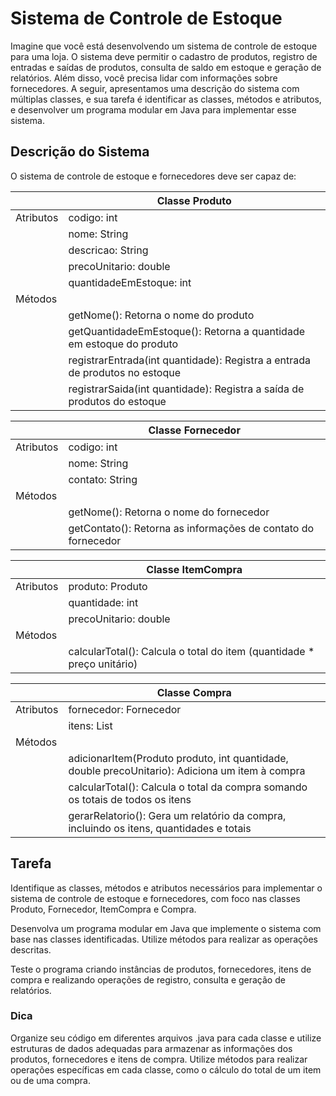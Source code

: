 # Sistema de Controle de Estoque
Imagine que você está desenvolvendo um sistema de controle de estoque para uma loja. O sistema deve permitir o cadastro de produtos, registro de entradas e saídas de produtos, consulta de saldo em estoque e geração de relatórios. Além disso, você precisa lidar com informações sobre fornecedores. A seguir, apresentamos uma descrição do sistema com múltiplas classes, e sua tarefa é identificar as classes, métodos e atributos, e desenvolver um programa modular em Java para implementar esse sistema.

## Descrição do Sistema
O sistema de controle de estoque e fornecedores deve ser capaz de:

|| Classe Produto | 
|--|----------------|
| Atributos | codigo: int |
|| nome: String |
|| descricao: String |
|| precoUnitario: double |
|| quantidadeEmEstoque: int |
| Métodos |
|| getNome(): Retorna o nome do produto |
|| getQuantidadeEmEstoque(): Retorna a quantidade em estoque do produto |
|| registrarEntrada(int quantidade): Registra a entrada de produtos no estoque |
|| registrarSaida(int quantidade): Registra a saída de produtos do estoque |

|| Classe Fornecedor | 
|--|----------------|
| Atributos | codigo: int |
|| nome: String |
|| contato: String |
| Métodos |
|| getNome(): Retorna o nome do fornecedor |
|| getContato(): Retorna as informações de contato do fornecedor |

|| Classe ItemCompra | 
|--|----------------|
| Atributos | produto: Produto |
|| quantidade: int |
|| precoUnitario: double | 
| Métodos |
|| calcularTotal(): Calcula o total do item (quantidade * preço unitário) |

|| Classe Compra | 
|--|----------------|
| Atributos | fornecedor: Fornecedor |
|| itens: List<ItemCompra> |
| Métodos |
|| adicionarItem(Produto produto, int quantidade, double precoUnitario): Adiciona um item à compra |
|| calcularTotal(): Calcula o total da compra somando os totais de todos os itens |
|| gerarRelatorio(): Gera um relatório da compra, incluindo os itens, quantidades e totais |

## Tarefa
Identifique as classes, métodos e atributos necessários para implementar o sistema de controle de estoque e fornecedores, com foco nas classes Produto, Fornecedor, ItemCompra e Compra.

Desenvolva um programa modular em Java que implemente o sistema com base nas classes identificadas. Utilize métodos para realizar as operações descritas.

Teste o programa criando instâncias de produtos, fornecedores, itens de compra e realizando operações de registro, consulta e geração de relatórios.

### Dica
Organize seu código em diferentes arquivos .java para cada classe e utilize estruturas de dados adequadas para armazenar as informações dos produtos, fornecedores e itens de compra. Utilize métodos para realizar operações específicas em cada classe, como o cálculo do total de um item ou de uma compra.